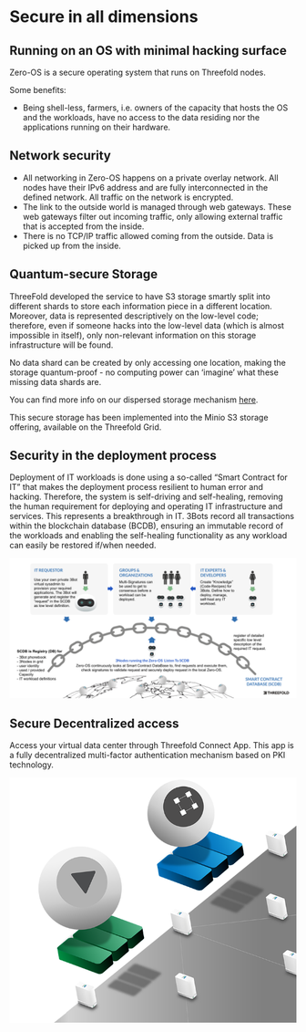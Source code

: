 # Secure in all dimensions

## Running on an OS with minimal hacking surface

Zero-OS is a secure operating system that runs on Threefold nodes.

Some benefits:

- Being shell-less, farmers, i.e. owners of the capacity that hosts the OS and the workloads, have no access to the data residing nor the applications running on their hardware.

## Network security

- All networking in Zero-OS happens on a private overlay network. All nodes have their IPv6 address and are fully interconnected in the defined network. All traffic on the network is encrypted.
- The link to the outside world is managed through web gateways. These web gateways filter out incoming traffic, only allowing external traffic that is accepted from the inside.
- There is no TCP/IP traffic allowed coming from the outside. Data is picked up from the inside.

## Quantum-secure Storage

ThreeFold developed the service to have S3 storage smartly split into different shards to store each information piece in a different location. Moreover, data is represented descriptively on the low-level code; therefore, even if someone hacks into the low-level data (which is almost impossible in itself), only non-relevant information on this storage infrastructure will be found.

No data shard can be created by only accessing one location, making the storage quantum-proof - no computing power can ‘imagine’ what these missing data shards are.

You can find more info on our dispersed storage mechanism [here](https://manual.threefold.io/#/quantumsafe_storage_concept?id=dispersed-storage-architecture-design-philosophy).

This secure storage has been implemented into the Minio S3 storage offering, available on the Threefold Grid.

## Security in the deployment process

Deployment of IT workloads is done using a so-called “Smart Contract for IT” that makes the deployment process resilient to human error and hacking. Therefore, the system is self-driving and self-healing, removing the human requirement for deploying and operating IT infrastructure and services. This represents a breakthrough in IT. 3Bots record all transactions within the blockchain database (BCDB), ensuring an immutable record of the workloads and enabling the self-healing functionality as any workload can easily be restored if/when needed.

![](img/smartcontractit_intro.png)


## Secure Decentralized access

Access your virtual data center through Threefold Connect App. This app is a fully decentralized multi-factor authentication mechanism based on PKI technology.

![](img/vdc_secure.png)
